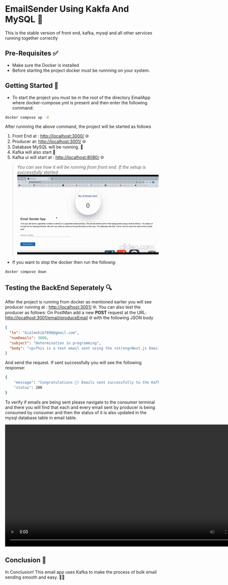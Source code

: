 # EmailSender Using Kakfa And MySQL 🚀

This is the stable version of front end, kafka, mysql and all other services running together correctly

## Pre-Requisites ✅

- Make sure the Docker is installed
- Before starting the project docker must be runnning on your system.

## Getting Started 🚀

- To start the project you must be in the root of the directory EmailApp where docker-compose.yml is present and then enter the following command:

```bash
docker compose up -d
```

After runnning the above command, the project will be started as follows

1. Front End at : [http://localhost:3000/](http://localhost:3000/) 🌐
2. Producer at: [http://localhost:3001/](http://localhost:3001/) 🌐
3. Database MySQL will be running. 💾
4. Kafka will also start 🚀
5. Kafka ui will start at : [http://localhost:8080/](http://localhost:8080/) 🌐

> <i>You can see how it will be running from front end. If the setup is successfully started</i>
> <img src="./ReadmeMaterial/front_end.gif" alt="Front End Email Sender" title="Email Sender Front End Demo" />

- If you want to stop the docker then run the followig:

```bash
docker compose down
```

## Testing the BackEnd Seperately 🔍

After the project is running from docker as mentioned earlier you will see producer running at :
[http://localhost:3001/](http://localhost:3001/) 🌐. You can also test the producer as follows:
On PostMan add a new **POST** request at the URL: [http://localhost:3001/email/produceEmail](http://localhost:3001/email/produceEmail) 🌐 with the following JSON body

```json
{
  "to": "bialmohib7896@gmail.com",
  "numEmails": 3000,
  "subject": "Determination in programming",
  "body": "<p>This is a test email sent using the <strong>Nest.js Email Service.</strong></p>"
}
```

And send the request. If sent successfully you will see the following response:

```bash
{
    "message": "Congratulations 🎉! Emails sent successfully to the Kafka topic: medium.rocks",
    "status": 200
}
```

To verify if emails are being sent please navigate to the consumer terminal and there you will find that each and every email sent by producer is being consumed by consumer and then the status of it is also updated in the mysql database table in email table.

<video width="800" controls>
  <source src="./ReadmeMaterial/postmandemo.mp4" type="video/mp4">
  Your browser does not support HTML video.
</video>

## Conclusion 🎯

In Conclusion! This email app uses Kafka to make the process of bulk email sending smooth and easy. 🚀📧